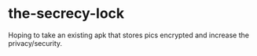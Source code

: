 # the-secrecy-lock
Hoping to take an existing apk that stores pics encrypted and increase the privacy/security.
